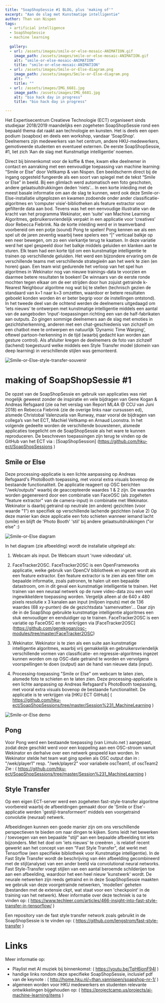 ```yaml
---
title: "SoapShopSessie #1 BLOG, plus 'making of'"
excerpt: "Aan de slag met Kunstmatige intelligentie"
author: Than van Nispen
tags: 
  - artificial intelligence
  - SoapShopSessie
  - machine learning
  
  gallery:
  - url: /assets/images/smile-or-else-mosaic-ANIMATION.gif
    image_path: /assets/images/smile-or-else-mosaic-ANIMATION.gif
    alt: "smile-or-else-mosaic-ANIMATION"
    title: "smile-or-else-mosaic-ANIMATION"
  - url: /assets/images/Smile-or-Else-diagram.png
    image_path: /assets/images/Smile-or-Else-diagram.png
    alt: ""
    title: ""
  - url: /assets/images/IMG_6681.jpg
    image_path: /assets/images/IMG_6681.jpg
    alt: "bio hack day in progress"
    title: "bio hack day in progress"

---
```


Het Expertisecentrum Creatieve Technologie (ECT) organiseert sinds studiejaar 2018/2019 maandelijks een zogeheten SoapShopSessie rond een bepaald thema dat raakt aan technologie en kunsten. Het is deels een open podium (soapbox) en deels een workshop, vandaar ‘SoapShop’. Deelnemers zijn medewerkers van het centrum, andere HKU-medewerkers, gemotiveerde studenten en eventueel externen.
De eerste SoapShopSessie, #1, liet zich ‘Aan de slag met Kunstmatige intelligentie’ noemen.

Direct bij binnenkomst voor de koffie & thee, kwam elke deelnemer in contact en aanraking met een eenvoudige toepassing van machine learning: “Smile or Else” door Veltkamp & van Nispen. Een beeldscherm direct bij de ingang opgesteld fungeerde als een soort van spiegel met de tekst “Smile or Else” in beeld. Bij een glimlach werd automatisch een foto geschoten, andere gelaatsuitdrukkingen deden ‘niets’...
In een korte inleiding met de meest basale informatie om aan de slag te kunnen, werd ook deze Smile-or-Else-installatie uitgeplozen en kwamen zodoende onder ander classificatie-algoritmes en ‘computer visie’-bibliotheken als feature extractor voor gefilterde data aan bod. Tevens was het een eenvoudige illustratie van de kracht van het programma Wekinator, een ‘suite’ van Machine Learning Algoritmes, gebruikersvriendelijk verpakt in een applicatie voor ‘creatives’ door Rebecca Fiebrink.
Na de korte inleiding werd er in teamverband voorbereid om een potje (sound) Pong te spelen! 
Pong kennen we als een spel uit de jaren zeventig waarbij twee spelers een “|” verticaal balkje op een neer bewegen, om zo een vierkantje terug te kaatsen. In deze variatie werd het spel gespeeld door het balkje middels geluiden en klanken aan te sturen. Elk team had een korte tijd om een kunstmatige intelligentie te trainen op verschillende geluiden.
Het werd een bijzondere ervaring om de verschillende teams met verschillende strategieën aan het werk te zien (en horen) gaan. Een team wist gedurende het verloop van het spel hun algoritmes in Wekinator nog van nieuwe trainings-data te voorzien en daarmee betere resultaten te boeken!
De winnaars van de eerste ronde mochten tegen elkaar om de eer strijden door hun zojuist getrainde k-Nearest Neighbour algoritme nog wat bij te stellen (technisch gezien de standaard van k=1 naar k=3 omzetten, waardoor er betere resultaten geboekt konden worden èn er beter begrip voor de instellingen ontstond).
In het tweede deel van de ochtend werden de deelnemers uitgedaagd om ‘iets nieuws’ te ontwerpen met kunstmatige intelligentie middels een aantal van de aangeboden ‘input’-toepassingen richting een van de half-fabrikaten aan outputs.
Zo gingen sommige deelnemers aan de slag met emoties in gezichtsherkenning, anderen met een chat-geschiedenis van zichzelf om een chatbot mee te ontwerpen en natuurlijk ‘Dynamic Time Warping’, oftewel partoon-herkenning in de tijd (waarbij gedacht kan worden aan gesture control). 
Als afsluiter kregen de deelnemers de foto van zichzelf (lachend) toegestuurd welke middels een Style Transfer model (domein van deep learning) in verschillende stijlen was gemonteerd.

![Smile-or-Else-style-transfer-souvenir](/assets/images/smile-or-else-mosaic-ANIMATION.gif)


# making of SoapShopSessie #1 
De opzet van de SoapShopSessie en gebruik van applicaties was niet mogelijk geweest zonder de inspiratie en vele bijdragen van Gene Kogan & Andreas Refsgaard (zie oa het verslag van Report ML4A @ CCU van Juni 2018) en Rebecca Fiebrink (zie de overige links naar cursussen ed), alsmede Christobal Valenzuela van Runway, maar vooral de bijdragen van collega’s van het ECT, Machiel Veltkamp en Arnaud Loonstra.
In het volgende gedeelte worden de verschillende bouwstenen, alsmede applicaties toegelicht om de SoapShopSessie als het ware te kunnen reproduceren. De beschreven toepassingen zijn terug te vinden op de GitHub van het ECT via : [SoapShopSession] (https://github.com/hku-ect/SoapShopSessions )

## Smile or Else
Deze processing-applicatie is een lichte aanpassing op Andreas Refsgaard's PhotoBooth toepassing, met vooral extra visuals bovenop de bestaande functionaliteit.
De applicatie reageert op OSC berichten "/wek/outputs" waarbij de geaccepteerde waardes 1 & 2 zijn.
De waardes worden gegenereerd door een combinatie van FaceOSC (als zogeheten "feature extractor" van de camera-input) in combinatie met Wekinator. 
Wekinator is daarbij getraind op neutrale (en andere) gezichten (voor waarde "1") en specifiek op verschillende lachende gezichten (value 2)
Op deze manier kan deze applicatie een foto schieten wanneer iemand lacht (smile) en blijft de 'Photo Booth' 'stil' bij andere gelaatsuitdrukkingen ("or else" :) 

![Smile-or-Else diagram](/assets/images/Smile-or-Else-diagram.png)

In het diagram (zie afbeelding) wordt de installatie uitgelegd als:


1. Webcam als input. De Webcam stuurt 'ruwe videodata' uit.

2. FaceTracker2OSC. FaceTracker2OSC is een OpenFrameworks applicatie, welke gebruik van OpenCV bibliotheek en ingezet wordt als een feature extractor. 
Een feature extractor is te zien als een filter om bepaalde informatie, zoals patronen, te halen uit een bepaalde datastroom, om in dit geval een kunstmatige intelligentie te trainen. Het trainen van een neuraal netwerk op de ruwe video-data zou een veel ingewikkeldere toepassing worden.
Vergelijk alleen al de 640 x 480 pixels resolutie x 3 kanalen aan input (miljoen inputs) met de 136 waardes (68 xy-punten) die de gezichtsdata 'samenvatten'... Daar zijn de in de SoapShop gebruikte kunstmatige intelligentie algoritmes een stuk eenvoudiger en eenduidiger op te trainen.
FaceTracker2OSC is een variatie op FaceOSC en te verkrijgen via [FaceTracker2OSC] (https://github.com/genekogan/osc-modules/tree/master/FaceTracker2OSC)
 
3. Wekinator. Wekinator is te zien als een suite aan kunstmatige intelligentie algoritmes, waarbij vrij gemakkelijk en gebruikersvriendelijk verschillende vormen van classificatie- en regressie-algoritmes ingezet kunnen worden om op OSC-date getraind te worden en vervolgens voorspellingen te doen (output) aan de hand van nieuwe data (input).

4. Processing-toepassing "Smile or Else" om webcam te laten zien, alsmede foto te schieten en te laten zien.
Deze processing-applicatie is een lichte aanpassing op Andreas Refsgaard's PhotoBooth toepassing, met vooral extra visuals bovenop de bestaande functionaliteit. 
De applicatie is te verkrijgen via [HKU ECT GitHub] ( https://github.com/hku-ect/SoapShopSessions/tree/master/Session%231_MachineLearning )

![Smile-or-Else demo](/assets/images/IMG_8264-Than-Smile-or-Else.JPG)


## Pong
Voor Pong werd een bestaande toepassing (van Limulo.net ) aangepast, zodat deze geschikt werd voor een koppeling aan een OSC-stroom vanuit Wekinator en derhalve over een netwerk gespeeld kan worden.
In Wekinator stelde het team wat ging spelen als OSC output dan in : "/wek/player1" resp. "/wek/player2" voor variabele oscTeam1, of oscTeam2 
Zie : ( https://github.com/hku-ect/SoapShopSessions/tree/master/Session%231_MachineLearning )
 

## Style Transfer 
Op een eigen ECT-server werd een zogeheten fast-style-transfer algoritme voorbereid waarbij de afbeeldingen gemaakt door de 'Smile or Else'-applicatie werden 'gestijl-transformeert' middels een voorgetraind convolutie (neuraal) netwerk.

Afbeeldingen kunnen een goede manier zijn om ons verschillende perspectieven te bieden om naar dingen te kijken. Soms leidt het bewerken / toevoegen van  een bepaalde "stijl" aan een bepaalde afbeelding tot iets bijzonders. Met het doel om 'iets nieuws' te creeëren , is relatief recent gewerkt aan het concept van een "Fast Style Transfer", dat werkt met Tensorflow (een specifieke bibliotheek voor Kunstmatige intelligentie).
In de Fast Style Transfer wordt de beschrijving van één afbeelding gecombineerd met de stijl(analyse) van een ander beeld via convolutional neural networks. Fast Style-Transfer voegt stijlen van een aantal beroemde schilderijen toe aan een afbeelding, waardoor het een heel nieuw 'kunstwerk' wordt. De neurale netwerken zijn reeds getraind en in deze SoapShopSessie maakten we gebruik van deze voorgetrainde netwerken, 'modellen' geheten (bestanden met de extensie ckpt, wat staat voor een 'checkpoint' in de training van het netwerk).
Meer informatie over deze techniek is oa te vinden op:
( https://www.techleer.com/articles/466-insight-into-fast-style-transfer-in-tensorflow/ )

Een repository van de fast style transfer network zoals gebruikt in de SoapShopSessie is te vinden op:
( https://github.com/lengstrom/fast-style-transfer )



# Links

Meer informatie op:

* Playlist met AI muziek bij binnenkomst: ( https://youtu.be/TqH6ionF94I ) 
* handige links rondom deze specifieke SoapShopSessie, inclusief pdf van de keynote : ( http://home.hku.nl/~than.vannispen/soapshop-nr-1/ ) 
* algemeen worden voor HKU medewerkers en studenten relevante ontwikkelingen bijgehouden op: ( https://projectcamp.us/projects/ai-machine-learning/items ) 




